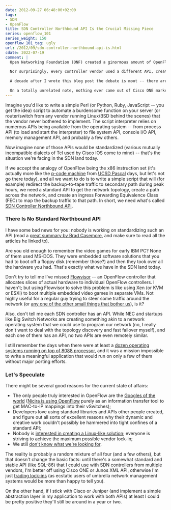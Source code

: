 ```yaml
---
date: 2012-09-27 06:48:00+02:00
tags:
- SDN
- OpenFlow
title: SDN Controller Northbound API Is the Crucial Missing Piece
series: openflow_101
series_weight: 150
openflow_101_tag: ugly
url: /2012/09/sdn-controller-northbound-api-is.html
cdate: 2022-07-19
comment: |
  Open Networking Foundation (ONF) created a ginormous amount of OpenFlow hype, declared Mission Accomplished, and never even tried to focus on what interface the SDN controllers will offer to the outside world.
  
  Nor surprisingly, every controller vendor used a different API, creating [another layer of lock-in](/2015/01/lock-in-is-inevitable-get-used-to-it.html), but ONF never cared about that, because the most influential founding members planned to write their own controllers anyway.
  
  A decade after I wrote this blog post the debate is moot -- there are not enough OpenFlow controllers out there to worry about being lock-in -- but we're experiencing the same dilemma  in network automation and intent-based networking space.
  
  On a totally unrelated note, nothing ever came out of Cisco ONE marketing machinery, but we did get REST API on Nexus OS and decent NETCONF on Cisco IOS XE.
---
```

Imagine you'd like to write a simple Perl (or Python, Ruby, JavaScript -- you get the idea) script to automate a burdensome function on your server (or router/switch from any vendor running Linux/BSD behind the scenes) that the vendor never bothered to implement. The script interpreter relies on numerous APIs being available from the operating system -- from process API (to load and start the interpreter) to file system API, console I/O API, memory management API, and probably a few others.

Now imagine none of those APIs would be standardized (various mutually incompatible dialects of Tcl used by Cisco IOS come to mind) -- that's the situation we're facing in the SDN land today.
<!--more-->
If we accept the analogy of OpenFlow being the x86 instruction set (it's actually more like the [p-code machine](http://en.wikipedia.org/wiki/P-code_machine) from [UCSD Pascal](http://en.wikipedia.org/wiki/UCSD_Pascal) days, but let's not go there today), and all we want to do is to write a simple script that will (for example) redirect the backup-to-tape traffic to secondary path during peak hours, we need a standard API to get the network topology, create a path across the network, and create an ingress Forwarding Equivalence Class (FEC) to map the backup traffic to that path. In short, we need what's called [SDN Controller Northbound API](http://etherealmind.com/northbound-api-southbound-api-eastnorth-lan-navigation-in-an-openflow-world-and-an-sdn-compass/).

### There Is No Standard Northbound API

I have some bad news for you: nobody is working on standardizing such an API (read a [great summary by Brad Casemore](http://nerdtwilight.wordpress.com/2012/09/18/northbound-api-the-standardization-debate/), and make sure to read all the articles he linked to).

Are you old enough to remember the video games for early IBM PC? None of them used MS-DOS. They were embedded software solutions that you had to boot off a floppy disk (remember those?) and then they took over all the hardware you had. That's exactly what we have in the SDN land today.

Don't try to tell me I've missed [Flowvisor](https://openflow.stanford.edu/display/DOCS/Flowvisor) -- an OpenFlow controller that allocates slices of actual hardware to individual OpenFlow controllers. I haven't; but using Flowvisor to solve this problem is like using Xen (or KVM or ESXi) to boot multiple embedded video games in separate VMs. Not highly useful for a regular guy trying to steer some traffic around the network (or [any one of the other small things that bother us](https://blog.ipspace.net/2011/11/openflow-enterprise-use-cases.html)), is it?

Also, don't tell me each SDN controller has an API. While NEC and startups like Big Switch Networks are creating something akin to a network operating system that we could use to program our network (no, I really don't want to deal with the topology discovery and fast failover myself), and each one of them has an API, no two APIs are even remotely similar.

I still remember the days when there were at least a [dozen operating systems running on top of 8088 processor](http://www.csee.wvu.edu/~jdm/classes/cs258/OScat/micros.html), and it was a mission impossible to write a meaningful application that would run on only a few of them without major porting efforts.

### Let's Speculate

There might be several good reasons for the current state of affairs:

-   The only people truly interested in OpenFlow are the [Googles of the world](https://blog.ipspace.net/2012/05/openflow-google-brilliant-but-not.html) ([Nicira is using OpenFlow](https://blog.ipspace.net/2012/02/nicira-bigswitch-nec-openflow-and-sdn.html) purely as an information transfer tool to get MAC-to-IP mappings into their vSwitches);
-   Developers love using standard libraries and APIs other people created, and figure out all sorts of excellent reasons why their dynamic and creative work couldn't possibly be hammered into tight confines of a standard API;
-   Nobody is [interested in creating a Linux-like solution](http://www.forbes.com/sites/ciocentral/2012/04/03/be-wary-of-geeks-bearing-gifts/); everyone is striving to achieve the maximum possible vendor lock-in;
-   We still [don't know what we're looking for](http://en.wikipedia.org/wiki/Blind_men_and_an_elephant).

The reality is probably a random mixture of all four (and a few others), but that doesn't change the basic facts: until there's a somewhat standard and stable API (like SQL-86) that I could use with SDN controllers from multiple vendors, I'm better off using Cisco ONE or Junos XML API, otherwise I'm just [trading lock-ins](http://it20.info/2012/02/the-abc-of-lock-in/) (as ecstatic users of umbrella network management systems would be more than happy to tell you).

On the other hand, if I stick with Cisco or Juniper (and implement a simple abstraction layer in my application to work with both APIs) at least I could be pretty positive they'll still be around in a year or two.
